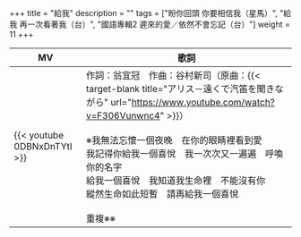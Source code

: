+++
title = "給我"
description = ""
tags = ["盼你回頭 你要相信我（星馬）", "給我 再一次看著我（台）", "國語專輯2 遲來的愛／依然不會忘記（台）"]
weight = 11
+++

MV  | 歌詞  
--------------|-------
{{< youtube 0DBNxDnTYtI >}}|作詞：翁宜冠　作曲：谷村新司（原曲：{{< target-blank title="アリス－遠くで汽笛を聞きながら" url="https://www.youtube.com/watch?v=F306Vunwnc4" >}}）<br/><br/>※我無法忘懷一個夜晚　在你的眼睛裡看到愛<br/>我記得你給我一個喜悅　我一次次又一遍遍　呼喚你的名字<br/>給我一個喜悅　我知道我生命裡　不能沒有你<br/>縱然生命如此短暫　請再給我一個喜悅<br/> <br/>重複※※  